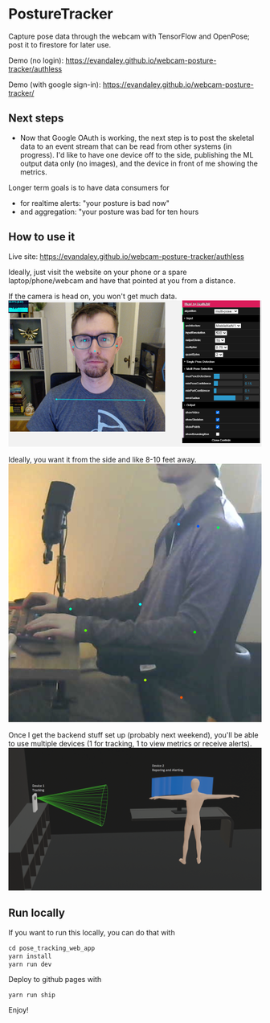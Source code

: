 # PostureTracker

Capture pose data through the webcam with TensorFlow and OpenPose; post it to firestore for later use.

Demo (no login): https://evandaley.github.io/webcam-posture-tracker/authless

Demo (with google sign-in): https://evandaley.github.io/webcam-posture-tracker/

## Next steps
- Now that Google OAuth is working, the next step is to post the skeletal data to an event stream that can be read from other systems (in progress). I'd like to have one device off to the side, publishing the ML output data only (no images), and the device in front of me showing the metrics. 

Longer term goals is to have data consumers for

- for realtime alerts: "your posture is bad now"
- and aggregation: "your posture was bad for ten hours

## How to use it
Live site: https://evandaley.github.io/webcam-posture-tracker/authless

Ideally, just visit the website on your phone or a spare laptop/phone/webcam and have that pointed at you from a distance. 

If the camera is head on, you won't get much data. 
![Head On](profile.png)


Ideally, you want it from the side and like 8-10 feet away.
![Side View](side-view.png)

Once I get the backend stuff set up (probably next weekend), you'll be able to use multiple devices (1 for tracking, 1 to view metrics or receive alerts).
![diagram](humanoid_2.png)

## Run locally
If you want to run this locally, you can do that with
```
cd pose_tracking_web_app
yarn install
yarn run dev
```

Deploy to github pages with
```
yarn run ship
```

Enjoy!
